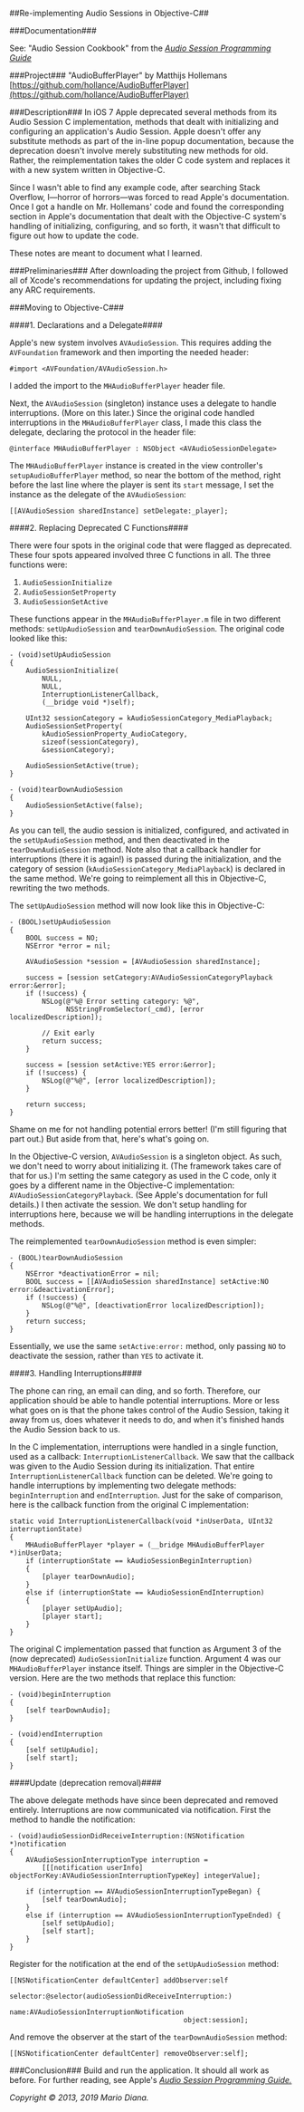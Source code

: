 ##Re-implementing Audio Sessions in Objective-C##

###Documentation###

See: "Audio Session Cookbook" from the [*Audio Session Programming Guide*](https://developer.apple.com/library/ios/documentation/Audio/Conceptual/AudioSessionProgrammingGuide/Cookbook/Cookbook.html)

###Project###
"AudioBufferPlayer" by Matthijs Hollemans  
[https://github.com/hollance/AudioBufferPlayer](https://github.com/hollance/AudioBufferPlayer)

###Description###
In iOS 7 Apple deprecated several methods from its Audio Session C implementation, methods that dealt with initializing and configuring an application's Audio Session. Apple doesn't offer any substitute methods as part of the in-line popup documentation, because the deprecation doesn't involve merely substituting new methods for old. Rather, the reimplementation takes the older C code system and replaces it with a new system written in Objective-C. 

Since I wasn't able to find any example code, after searching Stack Overflow, I—horror of horrors—was forced to read Apple's documentation. Once I got a handle on Mr. Hollemans' code and found the corresponding section in Apple's documentation that dealt with the Objective-C system's handling of initializing, configuring, and so forth, it wasn't that difficult to figure out how to update the code. 

These notes are meant to document what I learned.

###Preliminaries###
After downloading the project from Github, I followed all of Xcode's recommendations for updating the project, including fixing any ARC requirements.

###Moving to Objective-C###

####1. Declarations and a Delegate####

Apple's new system involves `AVAudioSession`. This requires adding the `AVFoundation` framework and then importing the needed header:

    #import <AVFoundation/AVAudioSession.h>
    
I added the import to the `MHAudioBufferPlayer` header file.

Next, the `AVAudioSession` (singleton) instance uses a delegate to handle interruptions. (More on this later.) Since the original code handled interruptions in the `MHAudioBufferPlayer` class, I made this class the delegate, declaring the protocol in the header file:

    @interface MHAudioBufferPlayer : NSObject <AVAudioSessionDelegate>
    
The `MHAudioBufferPlayer` instance is created in the view controller's `setupAudioBufferPlayer` method, so near the bottom of the method, right before the last line where the player is sent its `start` message, I set the instance as the delegate of the `AVAudioSession`:

    [[AVAudioSession sharedInstance] setDelegate:_player];
    
####2. Replacing Deprecated C Functions####

There were four spots in the original code that were flagged as deprecated. These four spots appeared involved three C functions in all. The three functions were:

  1. `AudioSessionInitialize`
  2. `AudioSessionSetProperty`
  3. `AudioSessionSetActive`

These functions appear in the `MHAudioBufferPlayer.m` file in two different methods: `setUpAudioSession` and `tearDownAudioSession`. The original code looked like this:

    - (void)setUpAudioSession
    {
	    AudioSessionInitialize(
		    NULL,
		    NULL,
		    InterruptionListenerCallback,
		    (__bridge void *)self);
    
	    UInt32 sessionCategory = kAudioSessionCategory_MediaPlayback;
	    AudioSessionSetProperty(
		    kAudioSessionProperty_AudioCategory,
		    sizeof(sessionCategory),
		    &sessionCategory);
    
	    AudioSessionSetActive(true);
    }
    
    - (void)tearDownAudioSession
    {
	    AudioSessionSetActive(false);
    }
    
As you can tell, the audio session is initialized, configured, and activated in the `setUpAudioSession` method, and then deactivated in the `tearDownAudioSession` method. Note also that a callback handler for interruptions (there it is again!) is passed during the initialization, and the category of session (`kAudioSessionCategory_MediaPlayback`) is declared in the same method. We're going to reimplement all this in Objective-C, rewriting the two methods.

The `setUpAudioSession` method will now look like this in Objective-C:

    - (BOOL)setUpAudioSession
    {
        BOOL success = NO;
        NSError *error = nil;
       
        AVAudioSession *session = [AVAudioSession sharedInstance];
        
        success = [session setCategory:AVAudioSessionCategoryPlayback error:&error];
        if (!success) {
            NSLog(@"%@ Error setting category: %@",
                  NSStringFromSelector(_cmd), [error localizedDescription]);
            
            // Exit early
            return success;
        }
        
        success = [session setActive:YES error:&error];
        if (!success) {
            NSLog(@"%@", [error localizedDescription]);
        }
        
        return success;
    }
    
Shame on me for not handling potential errors better! (I'm still figuring that part out.) But aside from that, here's what's going on.

In the Objective-C version, `AVAudioSession` is a singleton object. As such, we don't need to worry about initializing it. (The framework takes care of that for us.) I'm setting the same category as used in the C code, only it goes by a different name in the Objective-C implementation: `AVAudioSessionCategoryPlayback`. (See Apple's documentation for full details.) I then activate the session. We don't setup handling for interruptions here, because we will be handling interruptions in the delegate methods.

The reimplemented `tearDownAudioSession` method is even simpler:

    - (BOOL)tearDownAudioSession
    {
        NSError *deactivationError = nil;
        BOOL success = [[AVAudioSession sharedInstance] setActive:NO error:&deactivationError];
        if (!success) {
            NSLog(@"%@", [deactivationError localizedDescription]);
        }
        return success;
    }
    
Essentially, we use the same `setActive:error:` method, only passing `NO` to deactivate the session, rather than `YES` to activate it.

####3. Handling Interruptions####

The phone can ring, an email can ding, and so forth. Therefore, our application should be able to handle potential interruptions. More or less what goes on is that the phone takes control of the Audio Session, taking it away from us, does whatever it needs to do, and when it's finished hands the Audio Session back to us.

In the C implementation, interruptions were handled in a single function, used as a callback: `InterruptionListenerCallback`. We saw that the callback was given to the Audio Session during its initialization. That entire `InterruptionListenerCallback` function can be deleted. We're going to handle interruptions by implementing two delegate methods: `beginInterruption` and `endInterruption`. Just for the sake of comparison, here is the callback function from the original C implementation: 

    static void InterruptionListenerCallback(void *inUserData, UInt32 interruptionState)
    {
	    MHAudioBufferPlayer *player = (__bridge MHAudioBufferPlayer *)inUserData;
	    if (interruptionState == kAudioSessionBeginInterruption)
	    {
		    [player tearDownAudio];
	    }
	    else if (interruptionState == kAudioSessionEndInterruption)
	    {
		    [player setUpAudio];
		    [player start];
	    }
    }
    
The original C implementation passed that function as Argument 3 of the (now deprecated) `AudioSessionInitialize` function. Argument 4 was our `MHAudioBufferPlayer` instance itself. Things are simpler in the Objective-C version. Here are the two methods that replace this function:
    
    - (void)beginInterruption
    {
        [self tearDownAudio];
    }
    
    - (void)endInterruption
    {
        [self setUpAudio];
        [self start];
    }

####Update (deprecation removal)####

The above delegate methods have since been deprecated and removed entirely. Interruptions are now communicated via notification. First the method to handle the notification:

    - (void)audioSessionDidReceiveInterruption:(NSNotification *)notification
    {
        AVAudioSessionInterruptionType interruption =
            [[[notification userInfo] objectForKey:AVAudioSessionInterruptionTypeKey] integerValue];
        
        if (interruption == AVAudioSessionInterruptionTypeBegan) {
            [self tearDownAudio];
        }
        else if (interruption == AVAudioSessionInterruptionTypeEnded) {
            [self setUpAudio];
            [self start];
        }
    }

Register for the notification at the end of the `setUpAudioSession` method:

    [[NSNotificationCenter defaultCenter] addObserver:self
                                             selector:@selector(audioSessionDidReceiveInterruption:)
                                                 name:AVAudioSessionInterruptionNotification
                                               object:session];

And remove the observer at the start of the `tearDownAudioSession` method:

    [[NSNotificationCenter defaultCenter] removeObserver:self];

###Conclusion###
Build and run the application. It should all work as before. For further reading, see Apple's [*Audio Session Programming Guide.*](https://developer.apple.com/library/archive/documentation/Audio/Conceptual/AudioSessionProgrammingGuide/Introduction/Introduction.html)

*Copyright © 2013, 2019 Mario Diana.*
